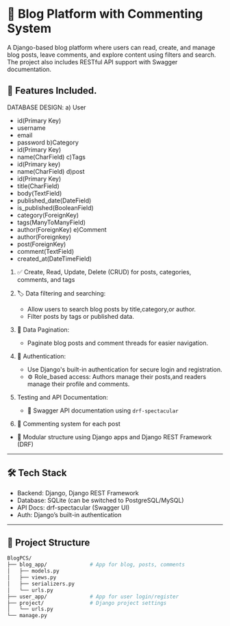 # 📝 Blog Platform with Commenting System

A Django-based blog platform where users can read, create, and manage blog posts, leave comments, and explore content using filters and search.
The project also includes RESTful API support with Swagger documentation.

## 🚀 Features Included.

 DATABASE DESIGN:
 a) User
   * id(Primary Key)
   * username
   * email
   * password
b)Category
  * id(Primary Key)
  * name(CharField)
c)Tags
  * id(Primary key)
  * name(CharField)
d)post
 * id(Primary Key)
 * title(CharField)
 * body(TextField)
 * published_date(DateField)
 * is_published(BooleanField)
 * category(ForeignKey)
 * tags(ManyToManyField)
 * author(ForeignKey)
e)Comment
 * author(Foreignkey)
 * post(ForeignKey)
 * comment(TextField)
 * created_at(DateTimeField)
   
1) ✅ Create, Read, Update, Delete (CRUD) for posts, categories, comments, and tags
2) 🏷️ Data filtering and searching:
      * Allow users to search blog posts by title,category,or author.
      * Filter posts by tags or published data.
3) 📄 Data Pagination:
      * Paginate blog posts and comment threads for easier navigation.
4) 🔐 Authentication:
      * Use Django's built-in authentication for secure login and registration.
      * ⚙️ Role_based access: Authors manage their posts,and readers manage their profile and comments.
5) Testing and API Documentation:
   * 🧾 Swagger API documentation using `drf-spectacular`

6)  💬 Commenting system for each post

- 📂 Modular structure using Django apps and Django REST Framework (DRF)

-------------------------------------------------

## 🛠️ Tech Stack

- Backend: Django, Django REST Framework
- Database: SQLite (can be switched to PostgreSQL/MySQL)
- API Docs: drf-spectacular (Swagger UI)
- Auth: Django’s built-in authentication

---

## 📂 Project Structure

```bash
BlogPCS/
├── blog_app/              # App for blog, posts, comments
│   ├── models.py
│   ├── views.py
│   ├── serializers.py
│   └── urls.py
├── user_app/              # App for user login/register   
├── project/               # Django project settings
│   └── urls.py
└── manage.py
